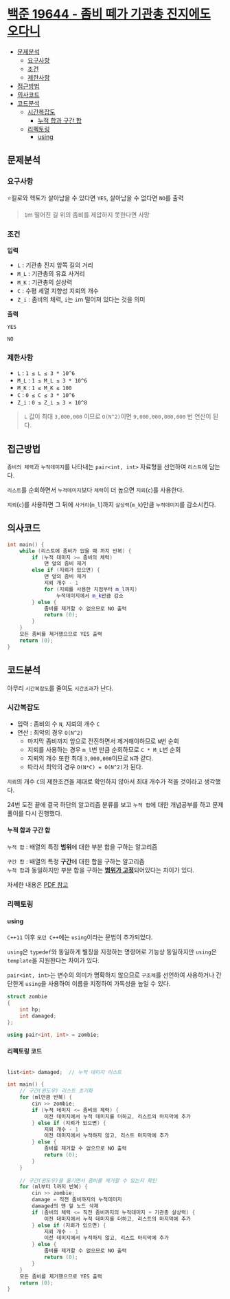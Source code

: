 # [백준 19644 - 좀비 떼가 기관총 진지에도 오다니](https://www.acmicpc.net/problem/19644)

- [문제분석](#문제분석)
    * [요구사항](#요구사항)
    * [조건](#조건)
    * [제한사항](#제한사항)
- [접근방법](#접근방법)
- [의사코드](#의사코드)
- [코드분석](#코드분석)
    * [시간복잡도](#시간복잡도)
        * [누적 합과 구간 합](#누적-합과-구간-합)
    * [리펙토링](#리펙토링)
      * [using](#using)

## 문제분석

### 요구사항

⭐️킬로와 헥토가 살아남을 수 있다면 `YES`, 살아남을 수 없다면 `NO`를 출력

> `1`m 떨어진 길 위의 좀비를 제압하지 못한다면 사망

### 조건

**입력**
* `L` : 기관총 진지 앞쪽 길의 거리
* `M_L` : 기관총의 유효 사거리
* `M_K` : 기관총의 살상력
* `C` : 수평 세열 지향성 지뢰의 개수
* `Z_i` : 좀비의 체력, `i`는 `i`m 떨어져 있다는 것을 의미

**출력**
```shell
YES
```
```shell
NO
```

### 제한사항

* `L` : `1 ≤ L ≤ 3 * 10^6`
* `M_L` : `1 ≤ M_L ≤ 3 * 10^6`
* `M_K` : `1 ≤ M_K ≤ 100`
* `C` : `0 ≤ C ≤ 3 * 10^6`
* `Z_i` : `0 ≤ Z_i ≤ 3 × 10^8`

> `L` 값이 최대 `3,000,000` 이므로 `O(N^2)`이면 `9,000,000,000,000` 번 연산이 된다.

## 접근방법

`좀비의 체력`과 `누적데미지`를 나타내는 `pair<int, int>` 자료형을 선언하여 `리스트`에 담는다.

`리스트`를 순회하면서 `누적데미지`보다 `체력`이 더 높으면 `지뢰`(`c`)를 사용한다.

`지뢰`(`c`)를 사용하면 그 뒤에 `사거리`(`m_l`)까지 `살상력`(`m_k`)만큼 `누적데미지`를 감소시킨다. 

## 의사코드
```C++
int main() {
	while (리스트에 좀비가 없을 때 까지 반복) {
		if (누적 데미지 >= 좀비의 체력)
			맨 앞의 좀비 제거
		else if (지뢰가 있으면) {
			맨 앞의 좀비 제거
			지뢰 개수 - 1
			for (지뢰를 사용한 지점부터 m_l까지)
				누적데미지에서 m_k만큼 감소  
		} else {
			좀비를 제거할 수 없으므로 NO 출력
			return (0);
		}
	}
	모든 좀비를 제거했으므로 YES 출력
	return (0);
}
```

## 코드분석

아무리 `시간복잡도`를 줄여도 `시간초과`가 난다.

### 시간복잡도

* 입력 : 좀비의 수 `N`, 지뢰의 개수 `C`
* 연산 : 최악의 경우 `O(N^2)`
  * 마지막 좀비까지 앞으로 전진하면서 제거해야하므로 `N`번 순회
  * 지뢰를 사용하는 경우 `m_l`번 만큼 순회하므로 `C * M_L`번 순회
  * 지뢰의 개수 또한 최대 `3,000,000`이므로 `N`과 같다.
  * 따라서 최악의 경우 `O(N*C) = O(N^2)`가 된다.

`지뢰`의 개수 `C`의 제한조건을 제대로 확인하지 않아서 최대 개수가 적을 것이라고 생각했다.

24번 도전 끝에 결국 하단의 알고리즘 분류를 보고 `누적 합`에 대한 개념공부를 하고 문제풀이를 다시 진행했다.

#### 누적 합과 구간 합

`누적 합` : 배열의 특정 **범위**에 대한 부분 합을 구하는 알고리즘

`구간 합` : 배열의 특정 **구간**에 대한 합을 구하는 알고리즘  
`누적 합`과 동일하지만 부분 합을 구하는 <U>**범위가 고정**</U>되어있다는 차이가 있다.

자세한 내용은 [PDF 참고](/baekjoon/19644/누적_합과_구간_합.pdf)

### 리펙토링

#### using

`C++11` 이후 `모던 C++`에는 `using`이라는 문법이 추가되었다.

`using`은 `typedef`와 동일하게 별칭을 지정하는 명령어로 기능상 동일하지만 `using`은 `template`을 지원한다는 차이가 있다.

`pair<int, int>`는 변수의 의미가 명확하지 않으므로 `구조체`를 선언하여 사용하거나 간단한게 `using`을 사용하여 이름을 지정하여 가독성을 높일 수 있다.

```c++
struct zombie
{
	int hp;
	int damaged;
};
```

```c++
using pair<int, int> = zombie;
```

#### 리펙토링 코드

```c++

list<int> damaged;  // 누적 데미지 리스트

int main() {
	// 구간(윈도우) 리스트 초기화
	for (ml만큼 반복) {
		cin >> zombie;
        if (누적 데미지 <= 좀비의 체력) {
		    이전 데미지에서 누적 데미지를 더하고, 리스트의 마지막에 추가
		} else if (지뢰가 있으면) {
            지뢰 개수 - 1
            이전 데미지에서 누적하지 않고, 리스트 마지막에 추가
		} else {
            좀비를 제거할 수 없으므로 NO 출력
            return (0);
		}
	}
	
	// 구간(윈도우)을 옮기면서 좀비를 제거할 수 있는지 확인
	for (ml부터 l까지 반복) {
		cin >> zombie;
		damage = 직전 좀비까지의 누적데미지 
		damaged의 맨 앞 노드 삭제
		if (좀비의 체력 <= 직전 좀비까지의 누적데미지 + 기관총 살상력) {
		    이전 데미지에서 누적 데미지를 더하고, 리스트의 마지막에 추가
		} else if (지뢰가 있으면) {
		    지뢰 개수 - 1
            이전 데미지에서 누적하지 않고, 리스트 마지막에 추가
		} else {
            좀비를 제거할 수 없으므로 NO 출력
			return (0);
		}
	}
	모든 좀비를 제거했으므로 YES 출력
	return (0);
}
```